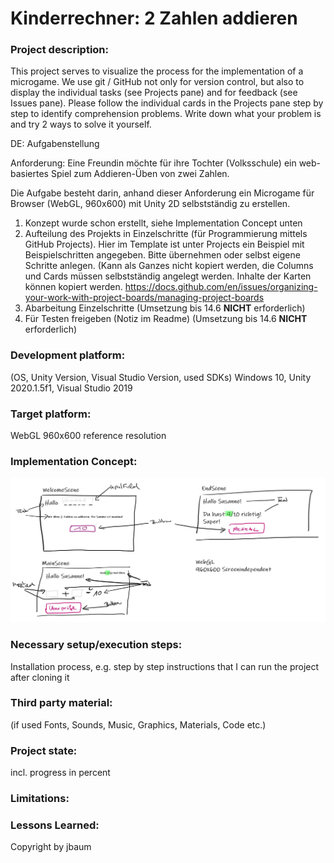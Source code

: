 # Kinderrechner: 2 Zahlen addieren

### Project description: 
This project serves to visualize the process for the implementation of a microgame. We use git / GitHub not only for version control, but also to display the individual tasks (see Projects pane) and for feedback (see Issues pane). Please follow the individual cards in the Projects pane step by step to identify comprehension problems. Write down what your problem is and try 2 ways to solve it yourself. 

DE: Aufgabenstellung

Anforderung: Eine Freundin möchte für ihre Tochter (Volksschule) ein web-basiertes Spiel zum Addieren-Üben von zwei Zahlen. 

Die Aufgabe besteht darin, anhand dieser Anforderung ein Microgame für Browser (WebGL, 960x600) mit Unity 2D selbstständig zu erstellen. 
1) Konzept wurde schon erstellt, siehe Implementation Concept unten
2) Aufteilung des Projekts in Einzelschritte (für Programmierung mittels GitHub Projects). Hier im Template ist unter Projects ein Beispiel mit Beispielschritten angegeben. Bitte übernehmen oder selbst eigene Schritte anlegen. (Kann als Ganzes nicht kopiert werden, die Columns und Cards müssen selbstständig angelegt werden. Inhalte der Karten können kopiert werden. https://docs.github.com/en/issues/organizing-your-work-with-project-boards/managing-project-boards
3) Abarbeitung Einzelschritte (Umsetzung bis 14.6 **NICHT** erforderlich) 
4) Für Testen freigeben (Notiz im Readme) (Umsetzung bis 14.6 **NICHT** erforderlich)

### Development platform: 
(OS, Unity Version, Visual Studio Version, used SDKs)
Windows 10, Unity 2020.1.5f1, Visual Studio 2019

### Target platform: 
WebGL 960x600 reference resolution 

### Implementation Concept:
![implementation concept](Screenshots/kinderaddierer-v3-vereinfacht.JPG)

### Necessary setup/execution steps: 
Installation process, e.g. step by step instructions that I can run the project after cloning it

### Third party material: 
(if used Fonts, Sounds, Music, Graphics, Materials, Code etc.)

### Project state: 
incl. progress in percent

### Limitations: 

### Lessons Learned: 

Copyright by jbaum
